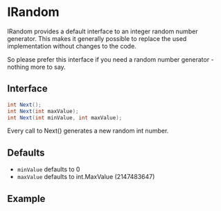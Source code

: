 ﻿# IRandom

IRandom provides a default interface to an integer random number generator. This makes it
generally possible to replace the used implementation without changes to the code.

So please prefer this interface if you need a random number generator - nothing more to say.

## Interface
```csharp
int Next();
int Next(int maxValue);
int Next(int minValue, int maxValue);
```

Every call to Next() generates a new random int number.

## Defaults
* `minValue` defaults to 0
* `maxValue` defaults to int.MaxValue (2147483647)

## Example